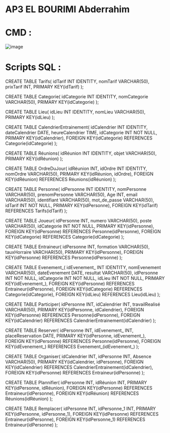 # AP3 EL BOURIMI Abderrahim

# CMD : 

![image](https://github.com/Abdel1717/AP3/assets/75304006/f753285e-c92f-4ad6-87c5-5ab3b8778472)



# Scripts SQL : 

CREATE TABLE Tarifs(
   idTarif INT IDENTITY,
   nomTarif VARCHAR(50),
   prixTarif INT,
   PRIMARY KEY(idTarif)
);

CREATE TABLE Categorie(
   idCategorie INT IDENTITY,
   nomCategorie VARCHAR(50),
   PRIMARY KEY(idCategorie)
);

CREATE TABLE Lieu(
   idLieu INT IDENTITY,
   nomLieu VARCHAR(50),
   PRIMARY KEY(idLieu)
);

CREATE TABLE CalendrierEntrainement(
   idCalendrier INT IDENTITY,
   dateCalendrier DATE,
   heureCalendrier TIME,
   idCategorie INT NOT NULL,
   PRIMARY KEY(idCalendrier),
   FOREIGN KEY(idCategorie) REFERENCES Categorie(idCategorie)
);

CREATE TABLE Réunions(
   idRéunion INT IDENTITY,
   objet VARCHAR(50),
   PRIMARY KEY(idRéunion)
);

CREATE TABLE OrdreDuJour(
   idRéunion INT,
   idOrdre INT IDENTITY,
   nomOrdre VARCHAR(50),
   PRIMARY KEY(idRéunion, idOrdre),
   FOREIGN KEY(idRéunion) REFERENCES Réunions(idRéunion)
);

CREATE TABLE Personne(
   idPersonne INT IDENTITY,
   nomPersonne VARCHAR(50),
   prenomPersonne VARCHAR(50),
   Age INT,
   email VARCHAR(50),
   identifiant VARCHAR(50),
   mot_de_passe VARCHAR(50),
   idTarif INT NOT NULL,
   PRIMARY KEY(idPersonne),
   FOREIGN KEY(idTarif) REFERENCES Tarifs(idTarif)
);

CREATE TABLE Joueur(
   idPersonne INT,
   numero VARCHAR(50),
   poste VARCHAR(50),
   idCategorie INT NOT NULL,
   PRIMARY KEY(idPersonne),
   FOREIGN KEY(idPersonne) REFERENCES Personne(idPersonne),
   FOREIGN KEY(idCategorie) REFERENCES Categorie(idCategorie)
);

CREATE TABLE Entraineur(
   idPersonne INT,
   formation VARCHAR(50),
   tauxHorraire VARCHAR(50),
   PRIMARY KEY(idPersonne),
   FOREIGN KEY(idPersonne) REFERENCES Personne(idPersonne)
);

CREATE TABLE Evenement_(
   idEvenement_ INT IDENTITY,
   nomEvenement VARCHAR(50),
   dateEvenement DATE,
   resultat VARCHAR(50),
   idPersonne INT NOT NULL,
   idCategorie INT NOT NULL,
   idLieu INT NOT NULL,
   PRIMARY KEY(idEvenement_),
   FOREIGN KEY(idPersonne) REFERENCES Entraineur(idPersonne),
   FOREIGN KEY(idCategorie) REFERENCES Categorie(idCategorie),
   FOREIGN KEY(idLieu) REFERENCES Lieu(idLieu)
);

CREATE TABLE Participer(
   idPersonne INT,
   idCalendrier INT,
   travailRealisé VARCHAR(50),
   PRIMARY KEY(idPersonne, idCalendrier),
   FOREIGN KEY(idPersonne) REFERENCES Personne(idPersonne),
   FOREIGN KEY(idCalendrier) REFERENCES CalendrierEntrainement(idCalendrier)
);

CREATE TABLE Reserver(
   idPersonne INT,
   idEvenement_ INT,
   placeReservation DATE,
   PRIMARY KEY(idPersonne, idEvenement_),
   FOREIGN KEY(idPersonne) REFERENCES Personne(idPersonne),
   FOREIGN KEY(idEvenement_) REFERENCES Evenement_(idEvenement_)
);

CREATE TABLE Organiser(
   idCalendrier INT,
   idPersonne INT,
   Absence VARCHAR(50),
   PRIMARY KEY(idCalendrier, idPersonne),
   FOREIGN KEY(idCalendrier) REFERENCES CalendrierEntrainement(idCalendrier),
   FOREIGN KEY(idPersonne) REFERENCES Entraineur(idPersonne)
);

CREATE TABLE Plannifier(
   idPersonne INT,
   idRéunion INT,
   PRIMARY KEY(idPersonne, idRéunion),
   FOREIGN KEY(idPersonne) REFERENCES Entraineur(idPersonne),
   FOREIGN KEY(idRéunion) REFERENCES Réunions(idRéunion)
);

CREATE TABLE Remplacer(
   idPersonne INT,
   idPersonne_1 INT,
   PRIMARY KEY(idPersonne, idPersonne_1),
   FOREIGN KEY(idPersonne) REFERENCES Entraineur(idPersonne),
   FOREIGN KEY(idPersonne_1) REFERENCES Entraineur(idPersonne)
);
